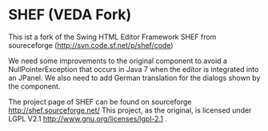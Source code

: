 SHEF (VEDA Fork)
================

This ist a fork of the Swing HTML Editor Framework SHEF from soureceforge (http://svn.code.sf.net/p/shef/code)

We need some improvements to the original component to avoid a NullPointerException that occurs in Java 7 when the editor is integrated into an JPanel.
We also need to add German translation for the dialogs shown by the component.

The project page of SHEF can be found on sourceforge http://shef.sourceforge.net/
This project, as the original, is licensed under LGPL V2.1 http://www.gnu.org/licenses/lgpl-2.1 .